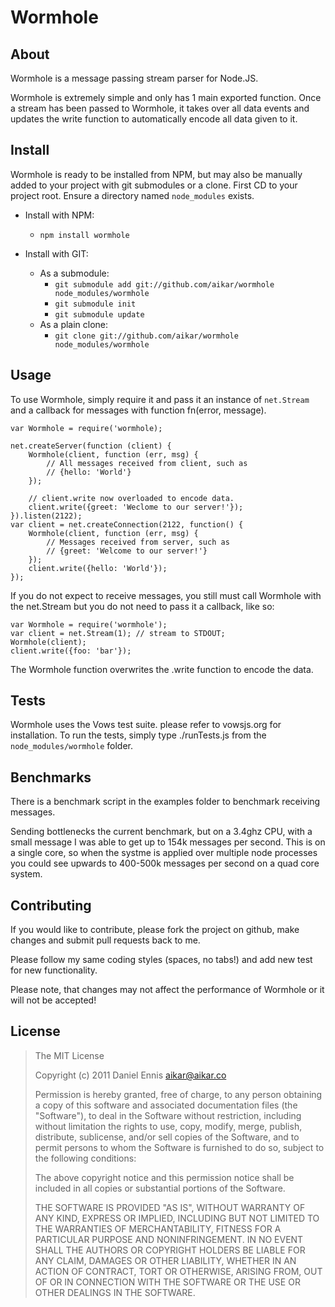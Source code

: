 # Wormhole

## About
Wormhole is a message passing stream parser for Node.JS.

Wormhole is extremely simple and only has 1 main exported function. Once a
stream has been passed to Wormhole, it takes over all data events and
updates the write function to automatically encode all data given to it.


## Install
Wormhole is ready to be installed from NPM, but may also be manually added
to your project with git submodules or a clone. First CD to your project root.
Ensure a directory named `node_modules` exists.

  - Install with NPM:
     - `npm install wormhole`
     
  - Install with GIT:
     - As a submodule:
        - `git submodule add git://github.com/aikar/wormhole node_modules/wormhole`
        - `git submodule init`
        - `git submodule update`
     - As a plain clone:
        - `git clone git://github.com/aikar/wormhole node_modules/wormhole`

## Usage
To use Wormhole, simply require it and pass it an instance of `net.Stream`
and a callback for messages with function fn(error, message).
    
    var Wormhole = require('wormhole);
    
    net.createServer(function (client) {
        Wormhole(client, function (err, msg) {
            // All messages received from client, such as
            // {hello: 'World'}
        });
        
        // client.write now overloaded to encode data.
        client.write({greet: 'Weclome to our server!'});
    }).listen(2122);
    var client = net.createConnection(2122, function() {
        Wormhole(client, function (err, msg) {
            // Messages received from server, such as
            // {greet: 'Welcome to our server!'}
        });
        client.write({hello: 'World'});
    });
    
If you do not expect to receive messages, you still must call Wormhole with
the net.Stream but you do not need to pass it a callback, like so:

    var Wormhole = require('wormhole');
    var client = net.Stream(1); // stream to STDOUT;
    Wormhole(client);
    client.write({foo: 'bar'});
    
The Wormhole function overwrites the .write function to encode the data.

## Tests
Wormhole uses the Vows test suite. please refer to vowsjs.org for installation.
To run the tests, simply type ./runTests.js from the `node_modules/wormhole`
folder.

## Benchmarks
There is a benchmark script in the examples folder to benchmark receiving messages.

Sending bottlenecks the current benchmark, but on a 3.4ghz CPU, with a small
message I was able to get up to 154k messages per second. This is on a single core,
so when the systme is applied over multiple node processes you could see upwards
to 400-500k messages per second on a quad core system.

## Contributing
If you would like to contribute, please fork the project on github, make changes
and submit pull requests back to me.

Please follow my same coding styles (spaces, no tabs!) and add new test for new
functionality.

Please note, that changes may not affect the performance of Wormhole or it will
not be accepted!

## License
> The MIT License
>
>  Copyright (c) 2011 Daniel Ennis <aikar@aikar.co>
>
> Permission is hereby granted, free of charge, to any person obtaining a copy
> of this software and associated documentation files (the "Software"), to deal
> in the Software without restriction, including without limitation the rights
> to use, copy, modify, merge, publish, distribute, sublicense, and/or sell
> copies of the Software, and to permit persons to whom the Software is
> furnished to do so, subject to the following conditions:
>
> The above copyright notice and this permission notice shall be included in
> all copies or substantial portions of the Software.
>
> THE SOFTWARE IS PROVIDED "AS IS", WITHOUT WARRANTY OF ANY KIND, EXPRESS OR
> IMPLIED, INCLUDING BUT NOT LIMITED TO THE WARRANTIES OF MERCHANTABILITY,
> FITNESS FOR A PARTICULAR PURPOSE AND NONINFRINGEMENT. IN NO EVENT SHALL THE
> AUTHORS OR COPYRIGHT HOLDERS BE LIABLE FOR ANY CLAIM, DAMAGES OR OTHER
> LIABILITY, WHETHER IN AN ACTION OF CONTRACT, TORT OR OTHERWISE, ARISING FROM,
> OUT OF OR IN CONNECTION WITH THE SOFTWARE OR THE USE OR OTHER DEALINGS IN
> THE SOFTWARE.
